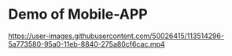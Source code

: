 # Demo of Mobile-APP

https://user-images.githubusercontent.com/50026415/113514296-5a773580-95a0-11eb-8840-275a80cf6cac.mp4

